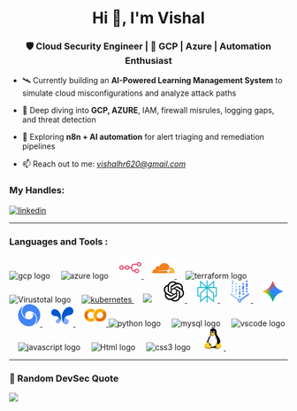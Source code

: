 <h1 align="center">Hi 👋, I'm Vishal</h1>
<h3 align="center">🛡️ Cloud Security Engineer | 🔐 GCP | Azure | Automation Enthusiast</h3>

- 🛰️ Currently building an **AI-Powered Learning Management System** to simulate cloud misconfigurations and analyze attack paths
  
- 🌱 Deep diving into **GCP, AZURE**, IAM, firewall misrules, logging gaps, and threat detection
   
- 🤖 Exploring **n8n + AI automation** for alert triaging and remediation pipelines
    
- 📫 Reach out to me: <a href="mailto:vishalhr620@gmail.com"><i>vishalhr620@gmail.com</i></a>

<h3 align="left">My Handles:</h3>
<p align="left">
  <a href="https://linkedin.com/in/hrishid150" target="blank">
    <img align="center" src="https://raw.githubusercontent.com/rahuldkjain/github-profile-readme-generator/master/src/images/icons/Social/linked-in-alt.svg" alt="linkedin" height="30" width="40" />
  </a>
 </p>

---

<h3 align="left">Languages and Tools :</h3>
<div align="left">

  
<!-- Cloud Platforms -->
<img src="https://cdn.jsdelivr.net/gh/devicons/devicon/icons/googlecloud/googlecloud-original.svg" height="40" alt="gcp logo" />
<img width="12" />
<img src="https://cdn.jsdelivr.net/gh/devicons/devicon/icons/azure/azure-original.svg" height="40" alt="azure logo" />
<img width="12" />
<a href="https://lobehub.com/icons/n8n">
  <picture>
    <source media="(prefers-color-scheme: dark)" srcset="https://raw.githubusercontent.com/lobehub/lobe-icons/refs/heads/master/packages/static-png/dark/n8n-color.png" />
    <img height="40" width="40" src="https://raw.githubusercontent.com/lobehub/lobe-icons/refs/heads/master/packages/static-png/light/n8n-color.png" />
  </picture>
</a>
<img width="12" />
<a href="https://lobehub.com/icons/cloudflare">
  <picture>
    <source media="(prefers-color-scheme: dark)" srcset="https://raw.githubusercontent.com/lobehub/lobe-icons/refs/heads/master/packages/static-png/dark/cloudflare-color.png" />
    <img height="40" width="40" src="https://raw.githubusercontent.com/lobehub/lobe-icons/refs/heads/master/packages/static-png/light/cloudflare-color.png" />
  </picture>
</a>
<img width="12" />

<!-- Automation Tools -->
<img src="https://img.icons8.com/color/48/000000/terraform.png" height="40" alt="terraform logo" />
<img width="12" />
<img src="https://www.vectorlogo.zone/logos/virustotal/virustotal-icon.svg" height="40" alt="Virustotal logo" />
<img width="12" />
<a href="https://kubernetes.io" target="_blank" rel="noreferrer">
  <img src="https://www.vectorlogo.zone/logos/kubernetes/kubernetes-icon.svg" alt="kubernetes" width="40" height="40"/>
</a>
<img width="12" />
<img src="https://skillicons.dev/icons?i=kali,git,docker" />
<img width="12" />

<!-- AI LLM Models -->
<a href="https://lobehub.com/icons/openai">
  <picture>
    <source media="(prefers-color-scheme: dark)" srcset="https://raw.githubusercontent.com/lobehub/lobe-icons/refs/heads/master/packages/static-png/dark/openai.png" />
    <img height="40" width="40" src="https://raw.githubusercontent.com/lobehub/lobe-icons/refs/heads/master/packages/static-png/light/openai.png" />
  </picture>
</a>
<img width="12" />
<a href="https://lobehub.com/icons/perplexity">
  <picture>
    <source media="(prefers-color-scheme: dark)" srcset="https://raw.githubusercontent.com/lobehub/lobe-icons/refs/heads/master/packages/static-png/dark/perplexity-color.png" />
    <img height="40" width="40" src="https://raw.githubusercontent.com/lobehub/lobe-icons/refs/heads/master/packages/static-png/light/perplexity-color.png" />
  </picture>
</a>
<img width="12" />
<a href="https://lobehub.com/icons/vertexai">
  <picture>
    <source media="(prefers-color-scheme: dark)" srcset="https://raw.githubusercontent.com/lobehub/lobe-icons/refs/heads/master/packages/static-png/dark/vertexai-color.png" />
    <img height="40" width="40" src="https://raw.githubusercontent.com/lobehub/lobe-icons/refs/heads/master/packages/static-png/light/vertexai-color.png" />
  </picture>
</a>              
<img width="12" />
<a href="https://lobehub.com/icons/gemini">
  <picture>
    <source media="(prefers-color-scheme: dark)" srcset="https://raw.githubusercontent.com/lobehub/lobe-icons/refs/heads/master/packages/static-png/dark/gemini-color.png" />
    <img height="40" width="40" src="https://raw.githubusercontent.com/lobehub/lobe-icons/refs/heads/master/packages/static-png/light/gemini-color.png" />
  </picture>
</a>
<img width="12" />
<a href="https://lobehub.com/icons/deepmind">
  <picture>
    <source media="(prefers-color-scheme: dark)" srcset="https://raw.githubusercontent.com/lobehub/lobe-icons/refs/heads/master/packages/static-png/dark/deepmind-color.png" />
    <img height="40" width="40" src="https://raw.githubusercontent.com/lobehub/lobe-icons/refs/heads/master/packages/static-png/light/deepmind-color.png" />
  </picture>
</a>
<img width="12" />
<a href="https://lobehub.com/icons/aistudio">
  <picture>
    <source media="(prefers-color-scheme: dark)" srcset="https://raw.githubusercontent.com/lobehub/lobe-icons/refs/heads/master/packages/static-png/dark/aistudio-color.png" />
    <img height="40" width="40" src="https://raw.githubusercontent.com/lobehub/lobe-icons/refs/heads/master/packages/static-png/light/aistudio-color.png" />
  </picture>
</a>
<img width="12" />
<a href="https://lobehub.com/icons/colab">
  <picture>
    <source media="(prefers-color-scheme: dark)" srcset="https://raw.githubusercontent.com/lobehub/lobe-icons/refs/heads/master/packages/static-png/dark/colab-color.png" />
    <img height="40" width="40" src="https://raw.githubusercontent.com/lobehub/lobe-icons/refs/heads/master/packages/static-png/light/colab-color.png" />
  </picture>
</a>
<!-- Leftover -->
<img src="https://cdn.jsdelivr.net/gh/devicons/devicon/icons/python/python-original.svg" height="40" alt="python logo" />
<img width="12" />
<img src="https://cdn.jsdelivr.net/gh/devicons/devicon/icons/mysql/mysql-original-wordmark.svg" height="40" alt="mysql logo" />
<img width="12" />
<img src="https://cdn.jsdelivr.net/gh/devicons/devicon/icons/vscode/vscode-original.svg" height="40" alt="vscode logo" />
<img width="12" />
<img src="https://cdn.jsdelivr.net/gh/devicons/devicon/icons/javascript/javascript-original.svg" height="40" alt="javascript logo" />
<img width="12" />
<img src="https://cdn.jsdelivr.net/gh/devicons/devicon/icons/html5/html5-original.svg" height="40" alt="Html logo" />
<img width="12" />
<img src="https://cdn.jsdelivr.net/gh/devicons/devicon/icons/css3/css3-original.svg" height="40" alt="css3 logo" />
<img width="12" />
<a href="https://www.linux.org/" target="_blank" rel="noreferrer">
  <img src="https://raw.githubusercontent.com/devicons/devicon/master/icons/linux/linux-original.svg" alt="linux" width="40" height="40"/>
</a>
<img width="12" />
</div>

---

<h3>📜 Random DevSec Quote</h3>
<p>
  <img src="https://quotes-github-readme.vercel.app/api?type=horizontal&theme=radical" />
</p>


<!-- Proudly built as a Cloud Security Engineer README ✨ -->
